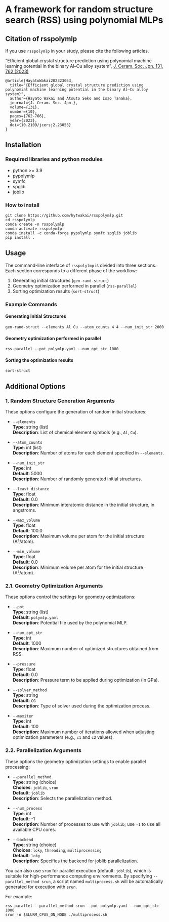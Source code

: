 # A framework for random structure search (RSS) using polynomial MLPs

## Citation of rsspolymlp

If you use `rsspolymlp` in your study, please cite the following articles.

“Efficient global crystal structure prediction using polynomial machine learning potential in the binary Al–Cu alloy system”, [J. Ceram. Soc. Jpn. 131, 762 (2023)](https://www.jstage.jst.go.jp/article/jcersj2/131/10/131_23053/_article/-char/ja/)
```
@article{HayatoWakai202323053,
  title="{Efficient global crystal structure prediction using polynomial machine learning potential in the binary Al–Cu alloy system}",
  author={Hayato Wakai and Atsuto Seko and Isao Tanaka},
  journal={J. Ceram. Soc. Jpn.},
  volume={131},
  number={10},
  pages={762-766},
  year={2023},
  doi={10.2109/jcersj2.23053}
}
```

## Installation

### Required libraries and python modules

- python >= 3.9
- pypolymlp
- symfc
- spglib
- joblib

### How to install

```shell
git clone https://github.com/hytwakai/rsspolymlp.git
cd rsspolymlp
conda create -n rsspolymlp
conda activate rsspolymlp
conda install -c conda-forge pypolymlp symfc spglib joblib
pip install .
```

## Usage

The command-line interface of `rsspolylmp` is divided into three sections.
Each section corresponds to a different phase of the workflow:
1. Generating initial structures (`gen-rand-struct`)
2. Geometry optimization performed in parallel (`rss-parallel`)
3. Sorting optimization results (`sort-struct`)

### Example Commands

#### Generating Initial Structures
```shell
gen-rand-struct --elements Al Cu --atom_counts 4 4 --num_init_str 2000
```
#### Geometry optimization performed in parallel
```shell
rss-parallel --pot polymlp.yaml --num_opt_str 1000
```
#### Sorting the optimization results
```shell
sort-struct
```

## Additional Options

### 1. Random Structure Generation Arguments

These options configure the generation of random initial structures:

- `--elements`  
  **Type**: string (list)  
  **Description**: List of chemical element symbols (e.g., `Al`, `Cu`).

- `--atom_counts`  
  **Type**: int (list)  
  **Description**: Number of atoms for each element specified in `--elements`.

- `--num_init_str`  
  **Type**: int  
  **Default**: 5000  
  **Description**: Number of randomly generated initial structures.

- `--least_distance`  
  **Type**: float  
  **Default**: 0.0  
  **Description**: Minimum interatomic distance in the initial structure, in angstroms.

- `--max_volume`  
  **Type**: float  
  **Default**: 100.0  
  **Description**: Maximum volume per atom for the initial structure (A³/atom).

- `--min_volume`  
  **Type**: float  
  **Default**: 0.0  
  **Description**: Minimum volume per atom for the initial structure (A³/atom).

### 2.1. Geometry Optimization Arguments
These options control the settings for geometry optimizations:

- `--pot`  
  **Type**: string (list)  
  **Default**: `polymlp.yaml`  
  **Description**: Potential file used by the polynomial MLP.

- `--num_opt_str`  
  **Type**: int  
  **Default**: 1000  
  **Description**: Maximum number of optimized structures obtained from RSS.

- `--pressure`  
  **Type**: float  
  **Default**: 0.0  
  **Description**: Pressure term to be applied during optimization (in GPa).

- `--solver_method`  
  **Type**: string  
  **Default**: `CG`  
  **Description**: Type of solver used during the optimization process.

- `--maxiter`  
  **Type**: int  
  **Default**: 100  
  **Description**: Maximum number of iterations allowed when adjusting optimization parameters (e.g., `c1` and `c2` values).

### 2.2. Parallelization Arguments
These options the geometry optimization settings to enable parallel processing:

- `--parallel_method`  
  **Type**: string (choice)  
  **Choices**: `joblib`, `srun`  
  **Default**: `joblib`  
  **Description**: Selects the parallelization method.

- `--num_process`  
  **Type**: int  
  **Default**: -1  
  **Description**: Number of processes to use with `joblib`; use `-1` to use all available CPU cores.

- `--backend`  
  **Type**: string (choice)  
  **Choices**: `loky`, `threading`, `multiprocessing`  
  **Default**: `loky`  
  **Description**: Specifies the backend for joblib parallelization.

You can also use `srun` for parallel execution (default: `joblib`), which is suitable for high-performance computing environments. 
By specifying `--parallel_method srun`, a script named `multiprocess.sh` will be automatically generated for execution with `srun`. 

For example:
```shell
rss-parallel --parallel_method srun --pot polymlp.yaml --num_opt_str 1000
srun -n $SLURM_CPUS_ON_NODE ./multiprocess.sh
```
